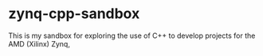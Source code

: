 # zynq-cpp-sandbox
This is my sandbox for exploring the use of C++ to develop projects for the AMD (Xilinx) Zynq,

